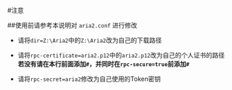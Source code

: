#注意


##使用前请参考本说明对 `aria2.conf` 进行修改

- 请将`dir=Z:\Aria2`中的`Z:\Aria2`改为自己的下载路径

- 请将`rpc-certificate=aria2.p12`中的`aria2.p12`改为自己的个人证书的路径
  **若没有请在本行前面添加`#`，并同时在`rpc-secure=true`前添加`#`**

- 请将`rpc-secret=aria2`修改为自己使用的Token密钥
